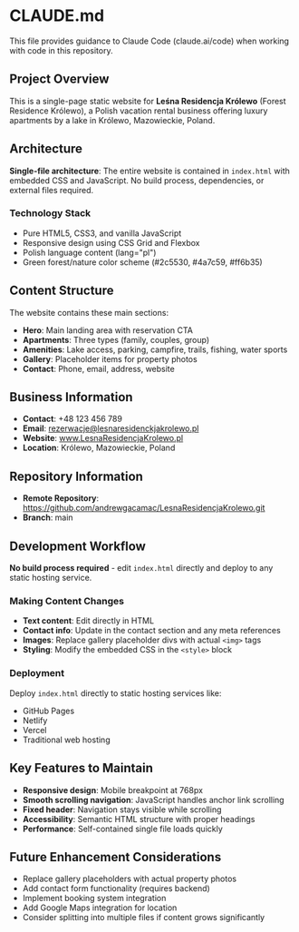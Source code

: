 # CLAUDE.md

This file provides guidance to Claude Code (claude.ai/code) when working with code in this repository.

## Project Overview

This is a single-page static website for **Leśna Residencja Królewo** (Forest Residence Królewo), a Polish vacation rental business offering luxury apartments by a lake in Królewo, Mazowieckie, Poland.

## Architecture

**Single-file architecture**: The entire website is contained in `index.html` with embedded CSS and JavaScript. No build process, dependencies, or external files required.

### Technology Stack
- Pure HTML5, CSS3, and vanilla JavaScript
- Responsive design using CSS Grid and Flexbox
- Polish language content (lang="pl")
- Green forest/nature color scheme (#2c5530, #4a7c59, #ff6b35)

## Content Structure

The website contains these main sections:
- **Hero**: Main landing area with reservation CTA
- **Apartments**: Three types (family, couples, group)
- **Amenities**: Lake access, parking, campfire, trails, fishing, water sports
- **Gallery**: Placeholder items for property photos
- **Contact**: Phone, email, address, website

## Business Information
- **Contact**: +48 123 456 789
- **Email**: rezerwacje@lesnaresidenckjakrolewo.pl
- **Website**: www.LesnaResidencjaKrolewo.pl
- **Location**: Królewo, Mazowieckie, Poland

## Repository Information

- **Remote Repository**: https://github.com/andrewgacamac/LesnaResidencjaKrolewo.git
- **Branch**: main

## Development Workflow

**No build process required** - edit `index.html` directly and deploy to any static hosting service.

### Making Content Changes
- **Text content**: Edit directly in HTML
- **Contact info**: Update in the contact section and any meta references
- **Images**: Replace gallery placeholder divs with actual `<img>` tags
- **Styling**: Modify the embedded CSS in the `<style>` block

### Deployment
Deploy `index.html` directly to static hosting services like:
- GitHub Pages
- Netlify
- Vercel
- Traditional web hosting

## Key Features to Maintain
- **Responsive design**: Mobile breakpoint at 768px
- **Smooth scrolling navigation**: JavaScript handles anchor link scrolling
- **Fixed header**: Navigation stays visible while scrolling
- **Accessibility**: Semantic HTML structure with proper headings
- **Performance**: Self-contained single file loads quickly

## Future Enhancement Considerations
- Replace gallery placeholders with actual property photos
- Add contact form functionality (requires backend)
- Implement booking system integration
- Add Google Maps integration for location
- Consider splitting into multiple files if content grows significantly